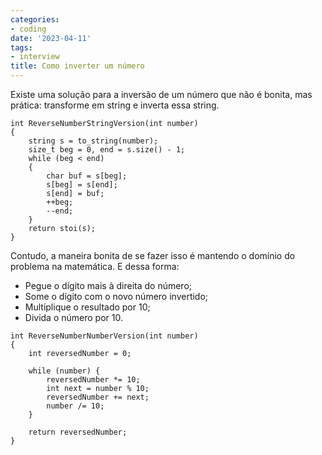 ```yaml
---
categories:
- coding
date: '2023-04-11'
tags:
- interview
title: Como inverter um número
---
```


Existe uma solução para a inversão de um número que não é bonita, mas prática: transforme em string e inverta essa string.

```
int ReverseNumberStringVersion(int number)
{
    string s = to_string(number);
    size_t beg = 0, end = s.size() - 1;
    while (beg < end)
    {
        char buf = s[beg];
        s[beg] = s[end];
        s[end] = buf;
        ++beg;
        --end;
    }
    return stoi(s);
}
```

Contudo, a maneira bonita de se fazer isso é mantendo o domínio do problema na matemática. E dessa forma:

- Pegue o dígito mais à direita do número;
- Some o dígito com o novo número invertido;
- Multiplique o resultado por 10;
- Divida o número por 10.

```
int ReverseNumberNumberVersion(int number)
{
    int reversedNumber = 0;

    while (number) {
        reversedNumber *= 10;
        int next = number % 10;
        reversedNumber += next;
        number /= 10;
    }

    return reversedNumber;
}
```